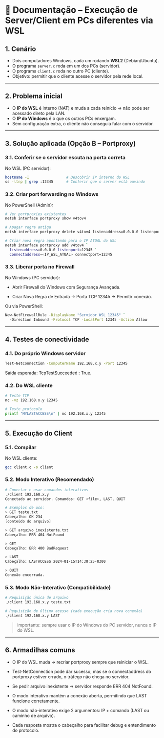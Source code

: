 # 📄 Documentação – Execução de Server/Client em PCs diferentes via WSL

## 1. Cenário
- Dois computadores Windows, cada um rodando **WSL2** (Debian/Ubuntu).  
- O programa `server.c` roda em um dos PCs (servidor).  
- O programa `client.c` roda no outro PC (cliente).  
- Objetivo: permitir que o cliente acesse o servidor pela rede local.

---

## 2. Problema inicial
- O **IP do WSL** é interno (NAT) e muda a cada reinício → não pode ser acessado direto pela LAN.  
- O **IP do Windows** é o que os outros PCs enxergam.  
- Sem configuração extra, o cliente não conseguia falar com o servidor.

---

## 3. Solução aplicada (Opção B – Portproxy)

### 3.1. Conferir se o servidor escuta na porta correta
No WSL (PC servidor):
```bash
hostname -I                 # Descobrir IP interno do WSL
ss -ltnp | grep :12345      # Conferir que o server está ouvindo
```

### 3.2. Criar port forwarding no Windows

No PowerShell (Admin):

```bash
# Ver portproxies existentes
netsh interface portproxy show v4tov4

# Apagar regra antiga
netsh interface portproxy delete v4tov4 listenaddress=0.0.0.0 listenport=12345

# Criar nova regra apontando para o IP ATUAL do WSL
netsh interface portproxy add v4tov4 `
  listenaddress=0.0.0.0 listenport=12345 `
  connectaddress=<IP_WSL_ATUAL> connectport=12345
```

### 3.3. Liberar porta no Firewall

No Windows (PC servidor):

- Abrir Firewall do Windows com Segurança Avançada.

- Criar Nova Regra de Entrada → Porta TCP 12345 → Permitir conexão.

Ou via PowerShell:

```bash
New-NetFirewallRule -DisplayName "Servidor WSL 12345" `
  -Direction Inbound -Protocol TCP -LocalPort 12345 -Action Allow
```

---

## 4. Testes de conectividade

### 4.1. Do próprio Windows servidor

```bash
Test-NetConnection -ComputerName 192.168.x.y -Port 12345
```

Saída esperada: TcpTestSucceeded : True.


### 4.2. Do WSL cliente

```bash
# Teste TCP
nc -vz 192.168.x.y 12345

# Teste protocolo
printf "MYLASTACCESS\n" | nc 192.168.x.y 12345
```

---

## 5. Execução do Client

### 5.1. Compilar

No WSL cliente:

```bash
gcc client.c -o client
```

### 5.2. Modo Interativo (Recomendado)

```bash
# Conectar e usar comandos interativos
./client 192.168.x.y
Conectado ao servidor. Comandos: GET <file>, LAST, QUIT

# Exemplos de uso:
> GET teste.txt
Cabeçalho: OK 234
[conteúdo do arquivo]

> GET arquivo_inexistente.txt
Cabeçalho: ERR 404 NotFound

> GET
Cabeçalho: ERR 400 BadRequest

> LAST
Cabeçalho: LASTACCESS 2024-01-15T14:30:25-0300

> QUIT
Conexão encerrada.
```

### 5.3. Modo Não-Interativo (Compatibilidade)

```bash
# Requisição única de arquivo
./client 192.168.x.y teste.txt

# Requisição de último acesso (cada execução cria nova conexão)
./client 192.168.x.y LAST
```

> Importante: sempre usar o IP do Windows do PC servidor, nunca o IP do WSL.

---

## 6. Armadilhas comuns

- O IP do WSL muda → recriar portproxy sempre que reiniciar o WSL.

- Test-NetConnection pode dar sucesso, mas se o connectaddress do portproxy estiver errado, o tráfego não chega no servidor.

- Se pedir arquivo inexistente → servidor responde ERR 404 NotFound.

- O modo interativo mantém a conexão aberta, permitindo que LAST funcione corretamente.

- O modo não-interativo exige 2 argumentos: IP + comando (LAST ou caminho de arquivo).

- Cada resposta mostra o cabeçalho para facilitar debug e entendimento do protocolo.